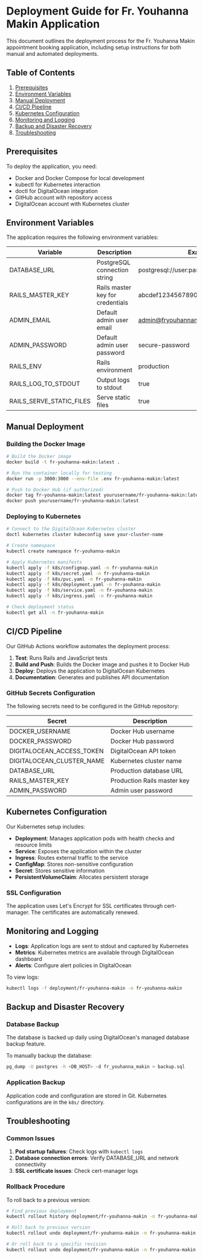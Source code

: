 # Deployment Guide for Fr. Youhanna Makin Application

This document outlines the deployment process for the Fr. Youhanna Makin appointment booking application, including setup instructions for both manual and automated deployments.

## Table of Contents

1. [Prerequisites](#prerequisites)
2. [Environment Variables](#environment-variables)
3. [Manual Deployment](#manual-deployment)
4. [CI/CD Pipeline](#cicd-pipeline)
5. [Kubernetes Configuration](#kubernetes-configuration)
6. [Monitoring and Logging](#monitoring-and-logging)
7. [Backup and Disaster Recovery](#backup-and-disaster-recovery)
8. [Troubleshooting](#troubleshooting)

## Prerequisites

To deploy the application, you need:

- Docker and Docker Compose for local development
- kubectl for Kubernetes interaction
- doctl for DigitalOcean integration
- GitHub account with repository access
- DigitalOcean account with Kubernetes cluster

## Environment Variables

The application requires the following environment variables:

| Variable                 | Description                      | Example                                 |
| ------------------------ | -------------------------------- | --------------------------------------- |
| DATABASE_URL             | PostgreSQL connection string     | postgresql://user:pass@host:5432/dbname |
| RAILS_MASTER_KEY         | Rails master key for credentials | abcdef1234567890                        |
| ADMIN_EMAIL              | Default admin user email         | admin@fryouhannamakin.com               |
| ADMIN_PASSWORD           | Default admin user password      | secure-password                         |
| RAILS_ENV                | Rails environment                | production                              |
| RAILS_LOG_TO_STDOUT      | Output logs to stdout            | true                                    |
| RAILS_SERVE_STATIC_FILES | Serve static files               | true                                    |

## Manual Deployment

### Building the Docker Image

```bash
# Build the Docker image
docker build -t fr-youhanna-makin:latest .

# Run the container locally for testing
docker run -p 3000:3000 --env-file .env fr-youhanna-makin:latest

# Push to Docker Hub (if authorized)
docker tag fr-youhanna-makin:latest yourusername/fr-youhanna-makin:latest
docker push yourusername/fr-youhanna-makin:latest
```

### Deploying to Kubernetes

```bash
# Connect to the DigitalOcean Kubernetes cluster
doctl kubernetes cluster kubeconfig save your-cluster-name

# Create namespace
kubectl create namespace fr-youhanna-makin

# Apply Kubernetes manifests
kubectl apply -f k8s/configmap.yaml -n fr-youhanna-makin
kubectl apply -f k8s/secret.yaml -n fr-youhanna-makin
kubectl apply -f k8s/pvc.yaml -n fr-youhanna-makin
kubectl apply -f k8s/deployment.yaml -n fr-youhanna-makin
kubectl apply -f k8s/service.yaml -n fr-youhanna-makin
kubectl apply -f k8s/ingress.yaml -n fr-youhanna-makin

# Check deployment status
kubectl get all -n fr-youhanna-makin
```

## CI/CD Pipeline

Our GitHub Actions workflow automates the deployment process:

1. **Test**: Runs Rails and JavaScript tests
2. **Build and Push**: Builds the Docker image and pushes it to Docker Hub
3. **Deploy**: Deploys the application to DigitalOcean Kubernetes
4. **Documentation**: Generates and publishes API documentation

### GitHub Secrets Configuration

The following secrets need to be configured in the GitHub repository:

| Secret                    | Description                 |
| ------------------------- | --------------------------- |
| DOCKER_USERNAME           | Docker Hub username         |
| DOCKER_PASSWORD           | Docker Hub password         |
| DIGITALOCEAN_ACCESS_TOKEN | DigitalOcean API token      |
| DIGITALOCEAN_CLUSTER_NAME | Kubernetes cluster name     |
| DATABASE_URL              | Production database URL     |
| RAILS_MASTER_KEY          | Production Rails master key |
| ADMIN_PASSWORD            | Admin user password         |

## Kubernetes Configuration

Our Kubernetes setup includes:

- **Deployment**: Manages application pods with health checks and resource limits
- **Service**: Exposes the application within the cluster
- **Ingress**: Routes external traffic to the service
- **ConfigMap**: Stores non-sensitive configuration
- **Secret**: Stores sensitive information
- **PersistentVolumeClaim**: Allocates persistent storage

### SSL Configuration

The application uses Let's Encrypt for SSL certificates through cert-manager. The certificates are automatically renewed.

## Monitoring and Logging

- **Logs**: Application logs are sent to stdout and captured by Kubernetes
- **Metrics**: Kubernetes metrics are available through DigitalOcean dashboard
- **Alerts**: Configure alert policies in DigitalOcean

To view logs:

```bash
kubectl logs -f deployment/fr-youhanna-makin -n fr-youhanna-makin
```

## Backup and Disaster Recovery

### Database Backup

The database is backed up daily using DigitalOcean's managed database backup feature.

To manually backup the database:

```bash
pg_dump -U postgres -h <DB_HOST> -d fr_youhanna_makin > backup.sql
```

### Application Backup

Application code and configuration are stored in Git. Kubernetes configurations are in the `k8s/` directory.

## Troubleshooting

### Common Issues

1. **Pod startup failures**: Check logs with `kubectl logs`
2. **Database connection errors**: Verify DATABASE_URL and network connectivity
3. **SSL certificate issues**: Check cert-manager logs

### Rollback Procedure

To roll back to a previous version:

```bash
# Find previous deployment
kubectl rollout history deployment/fr-youhanna-makin -n fr-youhanna-makin

# Roll back to previous version
kubectl rollout undo deployment/fr-youhanna-makin -n fr-youhanna-makin

# Or roll back to a specific revision
kubectl rollout undo deployment/fr-youhanna-makin -n fr-youhanna-makin --to-revision=2
```

